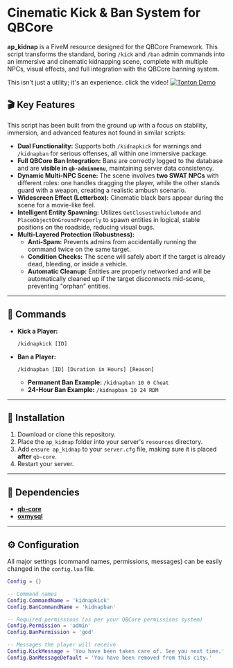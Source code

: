 # Cinematic Kick & Ban System for QBCore

**ap_kidnap** is a FiveM resource designed for the QBCore Framework. This script transforms the standard, boring `/kick` and `/ban` admin commands into an immersive and cinematic kidnapping scene, complete with multiple NPCs, visual effects, and full integration with the QBCore banning system.

This isn't just a utility; it's an experience.
click the video!
[![Tonton Demo](https://img.youtube.com/vi/S7kKaCfmpxo/0.jpg)](https://www.youtube.com/watch?v=S7kKaCfmpxo)

## 🎬 Key Features

This script has been built from the ground up with a focus on stability, immersion, and advanced features not found in similar scripts:

*   **Dual Functionality:** Supports both `/kidnapkick` for warnings and `/kidnapban` for serious offenses, all within one immersive package.
*   **Full QBCore Ban Integration:** Bans are correctly logged to the database and are **visible in `qb-adminmenu`**, maintaining server data consistency.
*   **Dynamic Multi-NPC Scene:** The scene involves **two SWAT NPCs** with different roles: one handles dragging the player, while the other stands guard with a weapon, creating a realistic ambush scenario.
*   **Widescreen Effect (Letterbox):** Cinematic black bars appear during the scene for a movie-like feel.
*   **Intelligent Entity Spawning:** Utilizes `GetClosestVehicleNode` and `PlaceObjectOnGroundProperly` to spawn entities in logical, stable positions on the roadside, reducing visual bugs.
*   **Multi-Layered Protection (Robustness):**
    *   **Anti-Spam:** Prevents admins from accidentally running the command twice on the same target.
    *   **Condition Checks:** The scene will safely abort if the target is already dead, bleeding, or inside a vehicle.
    *   **Automatic Cleanup:** Entities are properly networked and will be automatically cleaned up if the target disconnects mid-scene, preventing "orphan" entities.

---

## 🚀 Commands

*   **Kick a Player:**
    ```
    /kidnapkick [ID]
    ```
*   **Ban a Player:**
    ```
    /kidnapban [ID] [Duration in Hours] [Reason]
    ```
    *   **Permanent Ban Example:** `/kidnapban 10 0 Cheat`
    *   **24-Hour Ban Example:** `/kidnapban 10 24 RDM`

---

## 🔧 Installation

1.  Download or clone this repository.
2.  Place the `ap_kidnap` folder into your server's `resources` directory.
3.  Add `ensure ap_kidnap` to your `server.cfg` file, making sure it is placed **after** `qb-core`.
4.  Restart your server.

---

## 🔗 Dependencies

*   [**qb-core**](https://github.com/qbcore-framework/qb-core)
*   [**oxmysql**](https://github.com/overextended/oxmysql)

---

## ⚙️ Configuration

All major settings (command names, permissions, messages) can be easily changed in the `config.lua` file.

```lua
Config = {}

-- Command names
Config.CommandName = 'kidnapkick'
Config.BanCommandName = 'kidnapban'

-- Required permissions (as per your QBCore permissions system)
Config.Permission = 'admin'
Config.BanPermission = 'god'

-- Messages the player will receive
Config.KickMessage = 'You have been taken care of. See you next time.'
Config.BanMessageDefault = 'You have been removed from this city.'

